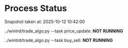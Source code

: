 # Process Status

Snapshot taken at: 2025-10-12 10:42:00

../wintrd/trade_algo.py --task price_update: **NOT RUNNING**

../wintrd/trade_algo.py --task buy_sell: **NOT RUNNING**

